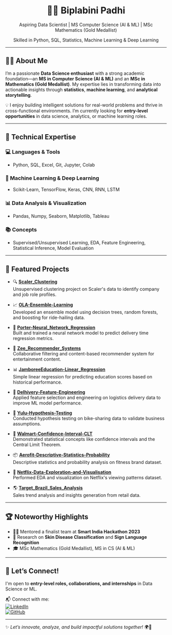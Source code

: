 <h1 align="center">👩‍💻 Biplabini Padhi</h1>
<p align="center">
  Aspiring Data Scientist | MS Computer Science (AI & ML) | MSc Mathematics (Gold Medallist)  
</p>
<p align="center">
  Skilled in Python, SQL, Statistics, Machine Learning & Deep Learning  
</p>

---

## 🙋‍♀️ About Me

I’m a passionate **Data Science enthusiast** with a strong academic foundation—an **MS in Computer Science (AI & ML)** and an **MSc in Mathematics (Gold Medallist)**. My expertise lies in transforming data into actionable insights through **statistics**, **machine learning**, and **analytical storytelling**.

💡 I enjoy building intelligent solutions for real-world problems and thrive in cross-functional environments. I’m currently looking for **entry-level opportunities** in data science, analytics, or machine learning roles.

---

## 🧠 Technical Expertise

### 💻 Languages & Tools
- Python, SQL, Excel, Git, Jupyter, Colab

### 🤖 Machine Learning & Deep Learning
- Scikit-Learn, TensorFlow, Keras, CNN, RNN, LSTM

### 📊 Data Analysis & Visualization
- Pandas, Numpy, Seaborn, Matplotlib, Tableau

### 📚 Concepts
- Supervised/Unsupervised Learning, EDA, Feature Engineering, Statistical Inference, Model Evaluation

---

## 🚀 Featured Projects

- 🔍 **[Scaler_Clustering](https://github.com/biplabini/Scaler_Clustering)**  
  Unsupervised clustering project on Scaler's data to identify company and job role profiles.

- 📈 **[OLA-Ensemble-Learning](https://github.com/biplabini/OLA-Ensemble-Learning)**  
  Developed an ensemble model using decision trees, random forests, and boosting for ride-hailing data.

- 🧠 **[Porter-Neural_Network_Regression](https://github.com/biplabini/Porter-Neural_Network_Regression)**  
  Built and trained a neural network model to predict delivery time regression metrics.

- 🎯 **[Zee_Recommender_Systems](https://github.com/biplabini/Zee_Recommender_Systems)**  
  Collaborative filtering and content-based recommender system for entertainment content.

- 📊 **[JamboreeEducation-Linear_Regression](https://github.com/biplabini/JamboreeEducation-Linear_Regression)**  
  Simple linear regression for predicting education scores based on historical performance.

- 🧮 **[Delhivery-Feature-Engineering](https://github.com/biplabini/Delhivery-Feature-Engineering)**  
  Applied feature selection and engineering on logistics delivery data to improve ML model performance.

- 🔬 **[Yulu-Hypothesis-Testing](https://github.com/biplabini/Yulu-Hypothesis-Testing)**  
  Conducted hypothesis testing on bike-sharing data to validate business assumptions.

- 📐 **[Walmart-Confidence-Interval-CLT](https://github.com/biplabini/Walmart-Confidence-Interval-CLT)**  
  Demonstrated statistical concepts like confidence intervals and the Central Limit Theorem.

- 📦 **[Aerofit-Descriptive-Statistics-Probability](https://github.com/biplabini/Aerofit-Descriptive-Statistics-Probability)**  
  Descriptive statistics and probability analysis on fitness brand dataset.

- 🍿 **[Netflix-Data-Exploration-and-Visualisation](https://github.com/biplabini/Netflix-Data-Exploration-and-Visualisation)**  
  Performed EDA and visualization on Netflix's viewing patterns dataset.

- 🌎 **[Target_Brazil_Sales_Analysis](https://github.com/biplabini/Target_Brazil_Sales_Analysis)**  
  Sales trend analysis and insights generation from retail data.

---

## 🏆 Noteworthy Highlights

- 👩‍🏫 Mentored a finalist team at **Smart India Hackathon 2023**
- 🧪 Research on **Skin Disease Classification** and **Sign Language Recognition**
- 🎓 MSc Mathematics (Gold Medallist), MS in CS (AI & ML)

---

## 📌 Let’s Connect!

I'm open to **entry-level roles, collaborations, and internships** in Data Science or ML.

📬 Connect with me:  
[![LinkedIn](https://img.shields.io/badge/LinkedIn-blue?logo=linkedin)](https://www.linkedin.com/in/biplabini-padhi)  
[![GitHub](https://img.shields.io/badge/GitHub-black?logo=github)](https://github.com/biplabini)

---

✨ _Let’s innovate, analyze, and build impactful solutions together!_ 🌍🚀
